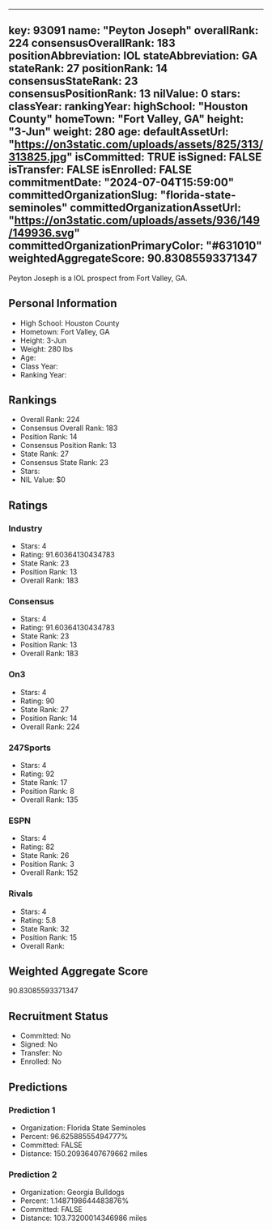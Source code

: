 ---
  key: 93091
  name: "Peyton Joseph"
  overallRank: 224
  consensusOverallRank: 183
  positionAbbreviation: IOL
  stateAbbreviation: GA
  stateRank: 27
  positionRank: 14
  consensusStateRank: 23
  consensusPositionRank: 13
  nilValue: 0
  stars: 
  classYear: 
  rankingYear: 
  highSchool: "Houston County"
  homeTown: "Fort Valley, GA"
  height: "3-Jun"
  weight: 280
  age: 
  defaultAssetUrl: "https://on3static.com/uploads/assets/825/313/313825.jpg"
  isCommitted: TRUE
  isSigned: FALSE
  isTransfer: FALSE
  isEnrolled: FALSE
  commitmentDate: "2024-07-04T15:59:00"
  committedOrganizationSlug: "florida-state-seminoles"
  committedOrganizationAssetUrl: "https://on3static.com/uploads/assets/936/149/149936.svg"
  committedOrganizationPrimaryColor: "#631010"
  weightedAggregateScore: 90.83085593371347
  ---
  
  Peyton Joseph is a IOL prospect from Fort Valley, GA.
  
  ## Personal Information
  - High School: Houston County
  - Hometown: Fort Valley, GA
  - Height: 3-Jun
  - Weight: 280 lbs
  - Age: 
  - Class Year: 
  - Ranking Year: 
  
  ## Rankings
  - Overall Rank: 224
  - Consensus Overall Rank: 183
  - Position Rank: 14
  - Consensus Position Rank: 13
  - State Rank: 27
  - Consensus State Rank: 23
  - Stars: 
  - NIL Value: $0
  
  ## Ratings
  
  ### Industry
  - Stars: 4
  - Rating: 91.60364130434783
  - State Rank: 23
  - Position Rank: 13
  - Overall Rank: 183
  
  ### Consensus
  - Stars: 4
  - Rating: 91.60364130434783
  - State Rank: 23
  - Position Rank: 13
  - Overall Rank: 183
  
  ### On3
  - Stars: 4
  - Rating: 90
  - State Rank: 27
  - Position Rank: 14
  - Overall Rank: 224
  
  ### 247Sports
  - Stars: 4
  - Rating: 92
  - State Rank: 17
  - Position Rank: 8
  - Overall Rank: 135
  
  ### ESPN
  - Stars: 4
  - Rating: 82
  - State Rank: 26
  - Position Rank: 3
  - Overall Rank: 152
  
  ### Rivals
  - Stars: 4
  - Rating: 5.8
  - State Rank: 32
  - Position Rank: 15
  - Overall Rank: 
  
  ## Weighted Aggregate Score
  90.83085593371347
  
  ## Recruitment Status
  - Committed: No
  - Signed: No
  - Transfer: No
  - Enrolled: No
  
  
  
  ## Predictions
  
  ### Prediction 1
  - Organization: Florida State Seminoles
  - Percent: 96.62588555494777%
  - Committed: FALSE
  - Distance: 150.20936407679662 miles
  
  ### Prediction 2
  - Organization: Georgia Bulldogs
  - Percent: 1.1487198644483876%
  - Committed: FALSE
  - Distance: 103.73200014346986 miles
  